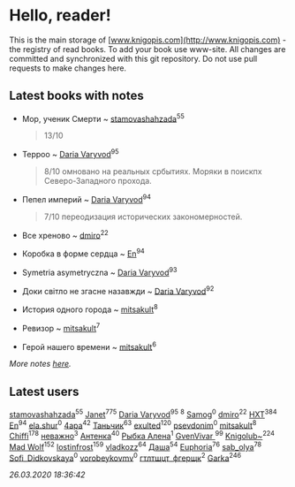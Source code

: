 # Hello, reader!
This is the main storage of [www.knigopis.com](http://www.knigopis.com) - the registry of read books.
To add your book use www-site. All changes are committed and synchronized with this git repository.
Do not use pull requests to make changes here.


## Latest books with notes
* Мор, ученик Смерти ~ [stamovashahzada](users/310/310646815-vkontakte)<sup>55</sup>
    > 13/10

* Терроо ~ [Daria Varyvod](users/829/829893410524253-facebook)<sup>95</sup>
    > 8/10 омновано на реальных србытиях. Моряки в поискпх Северо-Западного прохода.

* Пепел империй ~ [Daria Varyvod](users/829/829893410524253-facebook)<sup>94</sup>
    > 7/10 переодизация исторических закономерностей.

* Все хреново ~ [dmiro](users/571/5714115-vkontakte)<sup>22</sup>

* Коробка в форме сердца ~ [En](users/333/333646551-vkontakte)<sup>94</sup>

* Symetria asymetryczna ~ [Daria Varyvod](users/829/829893410524253-facebook)<sup>93</sup>

* Доки світло не згасне назавжди ~ [Daria Varyvod](users/829/829893410524253-facebook)<sup>92</sup>

* История одного города ~ [mitsakult](users/288/288034278-vkontakte)<sup>8</sup>

* Ревизор ~ [mitsakult](users/288/288034278-vkontakte)<sup>7</sup>

* Герой нашего времени ~ [mitsakult](users/288/288034278-vkontakte)<sup>6</sup>


_More notes [here](latest_books_with_notes.md)._


## Latest users
[stamovashahzada](users/310/310646815-vkontakte)<sup>55</sup> 
[Janet](users/108/108113656204404967440-google)<sup>775</sup> 
[Daria Varyvod](users/829/829893410524253-facebook)<sup>95</sup> 
[](users/153/1537586159620888-facebook)<sup>8</sup> 
[Samog](users/100/100808680899219788448-google)<sup>0</sup> 
[dmiro](users/571/5714115-vkontakte)<sup>22</sup> 
[HXT](users/100/100002563462782-facebook)<sup>384</sup> 
[En](users/333/333646551-vkontakte)<sup>94</sup> 
[ela.shur](users/668/6688058-vkontakte)<sup>0</sup> 
[4apa](users/117/117392596378069249667-google)<sup>42</sup> 
[Таньчик](users/209/2096581563762610-facebook)<sup>63</sup> 
[exulted](users/100/100599204551896265722-google)<sup>120</sup> 
[psevdonim](users/608/6089959882102706108-mailru)<sup>0</sup> 
[mitsakult](users/288/288034278-vkontakte)<sup>8</sup> 
[Chiffi](users/105/105831994080785626680-google)<sup>178</sup> 
[неважно](users/145/145522558-vkontakte)<sup>3</sup> 
[Антенка](users/118/118158645037334943900-google)<sup>40</sup> 
[Рыбка Алена](users/115/115555086213988665739-google)<sup>1</sup> 
[GvenVivar ](users/158/158266434925901-facebook)<sup>99</sup> 
[Knigolub~](users/111/111878597279669641685-google)<sup>224</sup> 
[Mad Wolf](users/947/94738840-vkontakte)<sup>152</sup> 
[lostinfrost](users/217/217891524-vkontakte)<sup>159</sup> 
[vladkozz](users/572/57239276-vkontakte)<sup>64</sup> 
[Даша](users/334/334696193054530347-mailru)<sup>54</sup> 
[Euphoria](users/106/106304994652616315178-google)<sup>76</sup> 
[sab_olya](users/139/139338401-vkontakte)<sup>78</sup> 
[Sofi_Didkovskaya](users/378/378233032-vkontakte)<sup>0</sup> 
[vorobeykovmv](users/149/149237661-yandex)<sup>0</sup> 
[гтлтщцт_фгерщк](users/106/106819207816282739138-google)<sup>2</sup> 
[Garka](users/115/115753719718250012620-google)<sup>246</sup> 


_26.03.2020 18:36:42_
